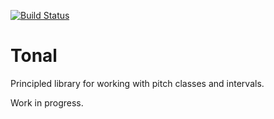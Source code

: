 [![Build Status](https://travis-ci.org/battermann/Tonal.svg?branch=develop)](https://travis-ci.org/battermann/Tonal)

# Tonal

Principled library for working with pitch classes and intervals.

Work in progress.
